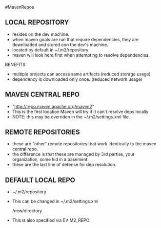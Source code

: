 #MavenRepos

## LOCAL REPOSITORY
- resides on the dev machine. 
- when maven goals are run that require dependencies, they are downloaded and stored oon the dev's machine.
- located by default in ~/.m2/repository
- maven will look here first when attempting to resolve dependencies.

BENEFITS
- multiple projects can access same artifacts (reduced storage usage) 
- dependency is downloaded only once. (reduced network usage)

## MAVEN CENTRAL REPO
- "http://repo.maven.apache.org/maven2"
- This is the first location Maven will try if it can't resolve deps locally
- NOTE: this may be overriden in the ~/.m2/settings.xml file.

## REMOTE REPOSITORIES
- these are "other" remote repositories that work identically to the maven central repo. 
- the difference is that these are managed by 3rd parties, your organization, some kid in a basement
- these are the last line of defense for dep resolution. 

## DEFAULT LOCAL REPO
- ~/.m2/repository
- This can be changed in ~/.m2/settings.xml


    <localRepository>/new/directory</localRepository>
    
- This is also specified via EV M2_REPO
    
